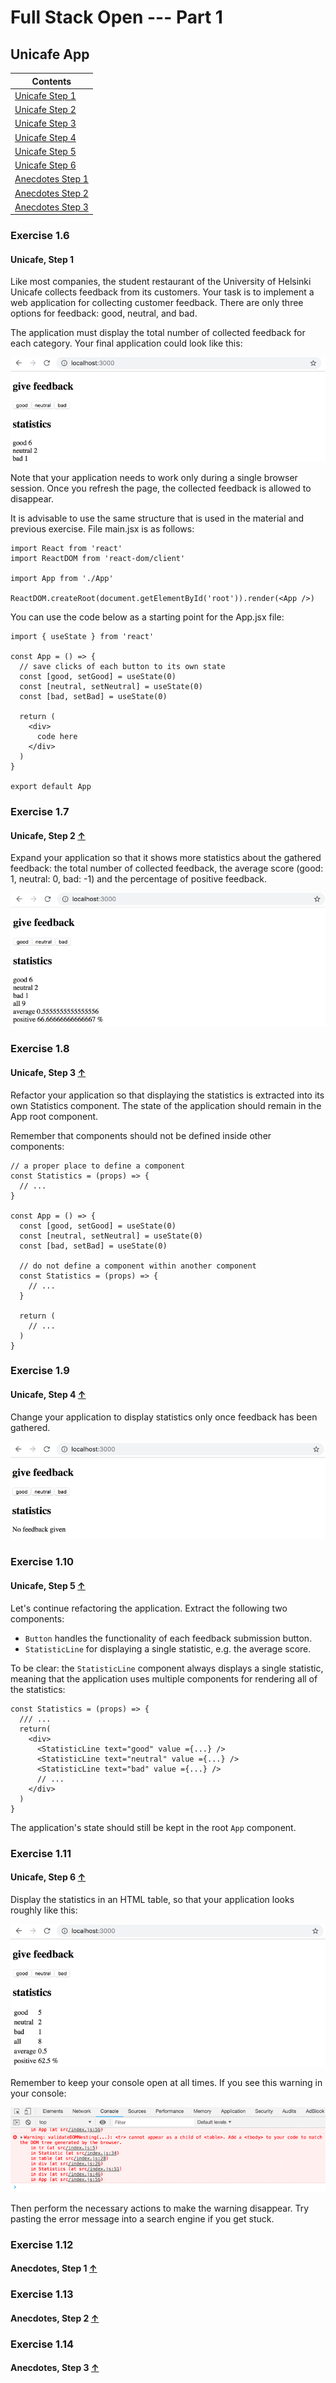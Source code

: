 # Full Stack Open --- Part 1

## Unicafe App
|Contents                 |
| ----------------------- |
| [Unicafe Step 1](#exercise-1.6) |
| [Unicafe Step 2](#exercise-1.7) |
| [Unicafe Step 3](#exercise-1.8) |
| [Unicafe Step 4](#exercise-1.9) |
| [Unicafe Step 5](#exercise-1.10) |
| [Unicafe Step 6](#exercise-1.11) |
| [Anecdotes Step 1](#exercise-1.12) |
| [Anecdotes Step 2](#exercise-1.13) |
| [Anecdotes Step 3](#exercise-1.14) |

### Exercise 1.6
#### Unicafe, Step 1
Like most companies, the student restaurant of the University of Helsinki Unicafe collects feedback from its customers. Your task is to implement a web application for collecting customer feedback. There are only three options for feedback: good, neutral, and bad.

The application must display the total number of collected feedback for each category. Your final application could look like this:

![](src/assets/13e.png)

Note that your application needs to work only during a single browser session. Once you refresh the page, the collected feedback is allowed to disappear.

It is advisable to use the same structure that is used in the material and previous exercise. File main.jsx is as follows:

```react
import React from 'react'
import ReactDOM from 'react-dom/client'

import App from './App'

ReactDOM.createRoot(document.getElementById('root')).render(<App />)
```

You can use the code below as a starting point for the App.jsx file:
```react
import { useState } from 'react'

const App = () => {
  // save clicks of each button to its own state
  const [good, setGood] = useState(0)
  const [neutral, setNeutral] = useState(0)
  const [bad, setBad] = useState(0)

  return (
    <div>
      code here
    </div>
  )
}

export default App
```

### Exercise 1.7
#### Unicafe, Step 2 [&#8593;](#unicafe-app)

Expand your application so that it shows more statistics about the gathered feedback: the total number of collected feedback, the average score (good: 1, neutral: 0, bad: -1) and the percentage of positive feedback.

![](./src/assets/14e.png)

### Exercise 1.8
#### Unicafe, Step 3 [&#8593;](#unicafe-app)

Refactor your application so that displaying the statistics is extracted into its own Statistics component. The state of the application should remain in the App root component.

Remember that components should not be defined inside other components:

```react
// a proper place to define a component
const Statistics = (props) => {
  // ...
}

const App = () => {
  const [good, setGood] = useState(0)
  const [neutral, setNeutral] = useState(0)
  const [bad, setBad] = useState(0)

  // do not define a component within another component
  const Statistics = (props) => {
    // ...
  }

  return (
    // ...
  )
}
```

### Exercise 1.9
#### Unicafe, Step 4 [&#8593;](#unicafe-app)
Change your application to display statistics only once feedback has been gathered.

![](./src/assets/15e.png)

### Exercise 1.10
#### Unicafe, Step 5 [&#8593;](#unicafe-app)
Let's continue refactoring the application. Extract the following two components:

* `Button` handles the functionality of each feedback submission button.
* `StatisticLine` for displaying a single statistic, e.g. the average score.

To be clear: the `StatisticLine` component always displays a single statistic, meaning that the application uses multiple components for rendering all of the statistics:

```react
const Statistics = (props) => {
  /// ...
  return(
    <div>
      <StatisticLine text="good" value ={...} />
      <StatisticLine text="neutral" value ={...} />
      <StatisticLine text="bad" value ={...} />
      // ...
    </div>
  )
}
```

The application's state should still be kept in the root `App` component.

### Exercise 1.11
#### Unicafe, Step 6 [&#8593;](#unicafe-app)
Display the statistics in an HTML table, so that your application looks roughly like this:

![](./src/assets/16e.png)

Remember to keep your console open at all times. If you see this warning in your console:

![](./src/assets/17a.png)

Then perform the necessary actions to make the warning disappear. Try pasting the error message into a search engine if you get stuck.

### Exercise 1.12
#### Anecdotes, Step 1 [&#8593;](#unicafe-app)


### Exercise 1.13
#### Anecdotes, Step 2 [&#8593;](#unicafe-app)



### Exercise 1.14
#### Anecdotes, Step 3 [&#8593;](#unicafe-app)
